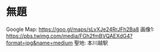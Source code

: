 # 無題

Google Map: https://goo.gl/maps/sLvXJe24RrJFh2Ba8
画像1: https://pbs.twimg.com/media/FGh2fmBVQAEXdG4?format=jpg&name=medium
聖地: 本川越駅